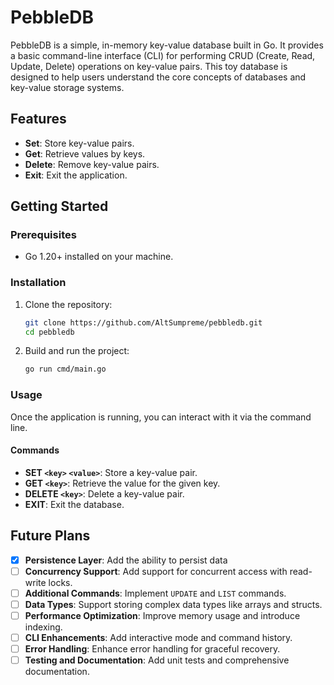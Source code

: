 # PebbleDB

PebbleDB is a simple, in-memory key-value database built in Go. It provides a basic command-line interface (CLI) for performing CRUD (Create, Read, Update, Delete) operations on key-value pairs. This toy database is designed to help users understand the core concepts of databases and key-value storage systems.

## Features

- **Set**: Store key-value pairs.
- **Get**: Retrieve values by keys.
- **Delete**: Remove key-value pairs.
- **Exit**: Exit the application.

## Getting Started

### Prerequisites

- Go 1.20+ installed on your machine.

### Installation

1. Clone the repository:

    ```bash
    git clone https://github.com/AltSumpreme/pebbledb.git
    cd pebbledb
    ```

2. Build and run the project:

    ```bash
    go run cmd/main.go
    ```

### Usage

Once the application is running, you can interact with it via the command line.

#### Commands

- **SET `<key>` `<value>`**: Store a key-value pair.
- **GET `<key>`**: Retrieve the value for the given key.
- **DELETE `<key>`**: Delete a key-value pair.
- **EXIT**: Exit the database.


## Future Plans

- [x] **Persistence Layer**: Add the ability to persist data
- [ ] **Concurrency Support**: Add support for concurrent access with read-write locks.
- [ ] **Additional Commands**: Implement `UPDATE` and `LIST` commands.
- [ ] **Data Types**: Support storing complex data types like arrays and structs.
- [ ] **Performance Optimization**: Improve memory usage and introduce indexing.
- [ ] **CLI Enhancements**: Add interactive mode and command history.
- [ ] **Error Handling**: Enhance error handling for graceful recovery.
- [ ] **Testing and Documentation**: Add unit tests and comprehensive documentation.
